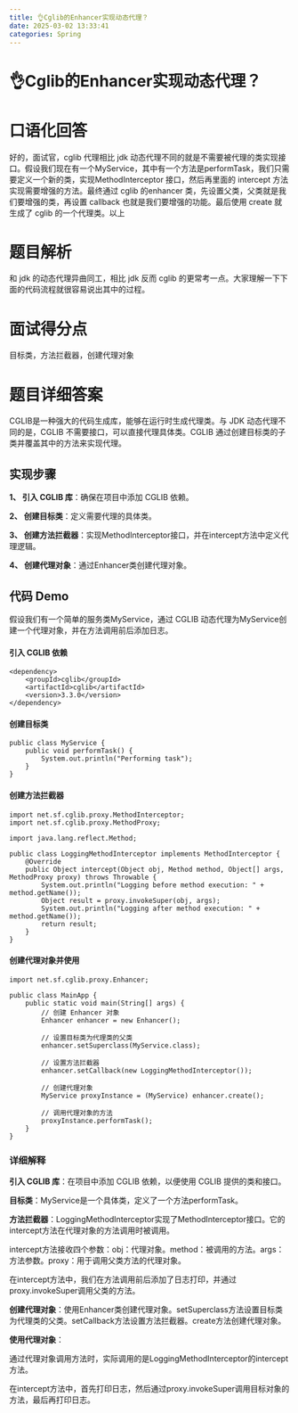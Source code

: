 ```yaml
---
title: 👌Cglib的Enhancer实现动态代理？
date: 2025-03-02 13:33:41
categories: Spring
---
```

# 👌Cglib的Enhancer实现动态代理？

# 口语化回答
好的，面试官，cglib 代理相比 jdk 动态代理不同的就是不需要被代理的类实现接口。假设我们现在有一个MyService，其中有一个方法是performTask，我们只需要定义一个新的类，实现MethodInterceptor 接口，然后再里面的 intercept 方法实现需要增强的方法。最终通过 cglib 的enhancer 类，先设置父类，父类就是我们要增强的类，再设置 callback 也就是我们要增强的功能。最后使用 create 就生成了 cglib 的一个代理类。以上

# 题目解析
和 jdk 的动态代理异曲同工，相比 jdk 反而 cglib 的更常考一点。大家理解一下下面的代码流程就很容易说出其中的过程。

# 面试得分点
目标类，方法拦截器，创建代理对象

# 题目详细答案
CGLIB是一种强大的代码生成库，能够在运行时生成代理类。与 JDK 动态代理不同的是，CGLIB 不需要接口，可以直接代理具体类。CGLIB 通过创建目标类的子类并覆盖其中的方法来实现代理。

## 实现步骤
**1、 引入 CGLIB 库**：确保在项目中添加 CGLIB 依赖。

**2、 创建目标类**：定义需要代理的具体类。

**3、 创建方法拦截器**：实现MethodInterceptor接口，并在intercept方法中定义代理逻辑。

**4、 创建代理对象**：通过Enhancer类创建代理对象。

## 代码 Demo
假设我们有一个简单的服务类MyService，通过 CGLIB 动态代理为MyService创建一个代理对象，并在方法调用前后添加日志。

#### 引入 CGLIB 依赖
```plain
<dependency>
    <groupId>cglib</groupId>
    <artifactId>cglib</artifactId>
    <version>3.3.0</version>
</dependency>
```

#### 创建目标类
```plain
public class MyService {
    public void performTask() {
        System.out.println("Performing task");
    }
}
```

#### 创建方法拦截器
```plain
import net.sf.cglib.proxy.MethodInterceptor;
import net.sf.cglib.proxy.MethodProxy;

import java.lang.reflect.Method;

public class LoggingMethodInterceptor implements MethodInterceptor {
    @Override
    public Object intercept(Object obj, Method method, Object[] args, MethodProxy proxy) throws Throwable {
        System.out.println("Logging before method execution: " + method.getName());
        Object result = proxy.invokeSuper(obj, args);
        System.out.println("Logging after method execution: " + method.getName());
        return result;
    }
}
```

#### 创建代理对象并使用
```plain
import net.sf.cglib.proxy.Enhancer;

public class MainApp {
    public static void main(String[] args) {
        // 创建 Enhancer 对象
        Enhancer enhancer = new Enhancer();
        
        // 设置目标类为代理类的父类
        enhancer.setSuperclass(MyService.class);
        
        // 设置方法拦截器
        enhancer.setCallback(new LoggingMethodInterceptor());

        // 创建代理对象
        MyService proxyInstance = (MyService) enhancer.create();
        
        // 调用代理对象的方法
        proxyInstance.performTask();
    }
}
```

### 详细解释
**引入 CGLIB 库**：在项目中添加 CGLIB 依赖，以便使用 CGLIB 提供的类和接口。

**目标类**：MyService是一个具体类，定义了一个方法performTask。

**方法拦截器**：LoggingMethodInterceptor实现了MethodInterceptor接口。它的intercept方法在代理对象的方法调用时被调用。

intercept方法接收四个参数：obj：代理对象。method：被调用的方法。args：方法参数。proxy：用于调用父类方法的代理对象。

在intercept方法中，我们在方法调用前后添加了日志打印，并通过proxy.invokeSuper调用父类的方法。

**创建代理对象**：使用Enhancer类创建代理对象。setSuperclass方法设置目标类为代理类的父类。setCallback方法设置方法拦截器。create方法创建代理对象。

**使用代理对象**：

通过代理对象调用方法时，实际调用的是LoggingMethodInterceptor的intercept方法。

在intercept方法中，首先打印日志，然后通过proxy.invokeSuper调用目标对象的方法，最后再打印日志。